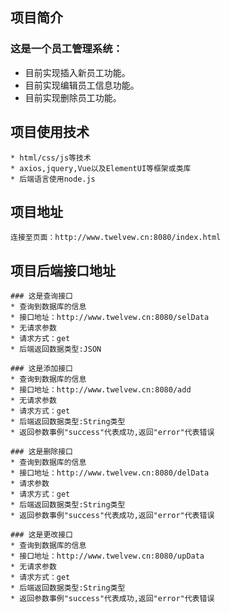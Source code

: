 ## 项目简介
 ### 这是一个员工管理系统：
   * 目前实现插入新员工功能。
   * 目前实现编辑员工信息功能。
   * 目前实现删除员工功能。

## 项目使用技术
	* html/css/js等技术
	* axios,jquery,Vue以及ElementUI等框架或类库
	* 后端语言使用node.js

## 项目地址
	连接至页面：http://www.twelvew.cn:8080/index.html

## 项目后端接口地址
	### 这是查询接口
	* 查询到数据库的信息
	* 接口地址：http://www.twelvew.cn:8080/selData
	* 无请求参数
	* 请求方式：get
	* 后端返回数据类型:JSON

	### 这是添加接口
	* 查询到数据库的信息
	* 接口地址：http://www.twelvew.cn:8080/add
	* 无请求参数
	* 请求方式：get
	* 后端返回数据类型:String类型
	* 返回参数事例"success"代表成功,返回"error"代表错误

	### 这是删除接口
	* 查询到数据库的信息
	* 接口地址：http://www.twelvew.cn:8080/delData
	* 请求参数
	* 请求方式：get
	* 后端返回数据类型:String类型 
	* 返回参数事例"success"代表成功,返回"error"代表错误

	### 这是更改接口
	* 查询到数据库的信息
	* 接口地址：http://www.twelvew.cn:8080/upData
	* 无请求参数
	* 请求方式：get
	* 后端返回数据类型:String类型
	* 返回参数事例"success"代表成功,返回"error"代表错误